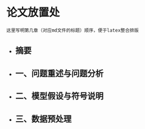 # 论文放置处 
~~~
这里写明第几章（对应md文件的标题）顺序，便于latex整合排版
~~~
- ## 摘要
- ## 一、问题重述与问题分析
- ## 二、模型假设与符号说明
- ## 三、数据预处理
